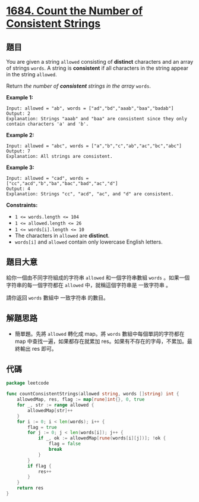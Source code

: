 # [1684. Count the Number of Consistent Strings](https://leetcode.com/problems/count-the-number-of-consistent-strings/)


## 題目

You are given a string `allowed` consisting of **distinct** characters and an array of strings `words`. A string is **consistent** if all characters in the string appear in the string `allowed`.

Return *the number of **consistent** strings in the array* `words`.

**Example 1:**

```
Input: allowed = "ab", words = ["ad","bd","aaab","baa","badab"]
Output: 2
Explanation: Strings "aaab" and "baa" are consistent since they only contain characters 'a' and 'b'.

```

**Example 2:**

```
Input: allowed = "abc", words = ["a","b","c","ab","ac","bc","abc"]
Output: 7
Explanation: All strings are consistent.

```

**Example 3:**

```
Input: allowed = "cad", words = ["cc","acd","b","ba","bac","bad","ac","d"]
Output: 4
Explanation: Strings "cc", "acd", "ac", and "d" are consistent.

```

**Constraints:**

- `1 <= words.length <= 104`
- `1 <= allowed.length <= 26`
- `1 <= words[i].length <= 10`
- The characters in `allowed` are **distinct**.
- `words[i]` and `allowed` contain only lowercase English letters.

## 題目大意

給你一個由不同字符組成的字符串 `allowed` 和一個字符串數組 `words` 。如果一個字符串的每一個字符都在 `allowed` 中，就稱這個字符串是 一致字符串 。

請你返回 `words` 數組中 一致字符串 的數目。

## 解題思路

- 簡單題。先將 `allowed` 轉化成 map。將 `words` 數組中每個單詞的字符都在 map 中查找一遍，如果都存在就累加 res。如果有不存在的字母，不累加。最終輸出 res 即可。

## 代碼

```go
package leetcode

func countConsistentStrings(allowed string, words []string) int {
	allowedMap, res, flag := map[rune]int{}, 0, true
	for _, str := range allowed {
		allowedMap[str]++
	}
	for i := 0; i < len(words); i++ {
		flag = true
		for j := 0; j < len(words[i]); j++ {
			if _, ok := allowedMap[rune(words[i][j])]; !ok {
				flag = false
				break
			}
		}
		if flag {
			res++
		}
	}
	return res
}
```